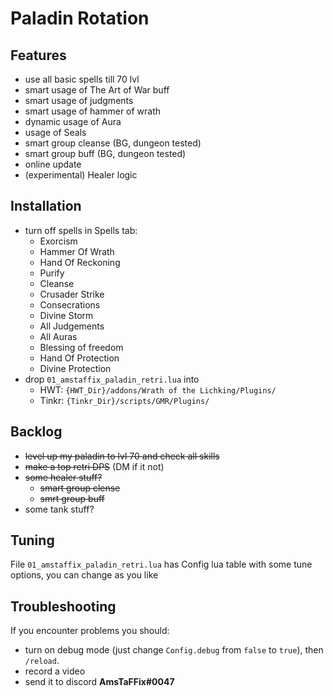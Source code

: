 # Paladin Rotation
## Features
- use all basic spells till 70 lvl
- smart usage of The Art of War buff
- smart usage of judgments
- smart usage of hammer of wrath
- dynamic usage of Aura
- usage of Seals
- smart group cleanse (BG, dungeon tested)
- smart group buff (BG, dungeon tested)
- online update
- (experimental) Healer logic

## Installation
- turn off spells in Spells tab:
  - Exorcism
  - Hammer Of Wrath
  - Hand Of Reckoning
  - Purify
  - Cleanse
  - Crusader Strike
  - Consecrations
  - Divine Storm
  - All Judgements
  - All Auras
  - Blessing of freedom
  - Hand Of Protection
  - Divine Protection
- drop `01_amstaffix_paladin_retri.lua` into 
  - HWT: `{HWT_Dir}/addons/Wrath of the Lichking/Plugins/`
  - Tinkr: `{Tinkr_Dir}/scripts/GMR/Plugins/`
## Backlog
- ~~level up my paladin to lvl 70 and check all skills~~
- ~~make a top retri DPS~~ (DM if it not)
- ~~some healer stuff?~~
  - ~~smart group clense~~
  - ~~smrt group buff~~
- some tank stuff?
## Tuning
File `01_amstaffix_paladin_retri.lua` has Config lua table with some tune options, you can change as you like
## Troubleshooting
If you encounter problems you should:
- turn on debug mode (just change `Config.debug` from `false` to `true`), then `/reload`.
- record a video
- send it to discord **AmsTaFFix#0047**
